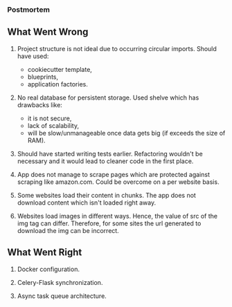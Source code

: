 ### Postmortem

## What Went Wrong

1. Project structure is not ideal due to occurring circular imports. Should have used:
    * cookiecutter template,
    * blueprints,
    * application factories.

2. No real database for persistent storage. Used shelve which has drawbacks like:
    * it is not secure,
    * lack of scalability,
    * will be slow/unmanageable once data gets big (if exceeds the size of RAM).

3. Should have started writing tests earlier. Refactoring wouldn't be necessary and it would lead to cleaner code in the first place.

4. App does not manage to scrape pages which are protected against scraping like amazon.com. Could be overcome on a per website basis.

5. Some websites load their content in chunks. The app does not download content which isn't loaded right away.

6. Websites load images in different ways. Hence, the value of src of the img tag can differ. Therefore, for some sites the url generated to download the img can be incorrect.

## What Went Right

1. Docker configuration.

2. Celery-Flask synchronization.

3. Async task queue architecture.
